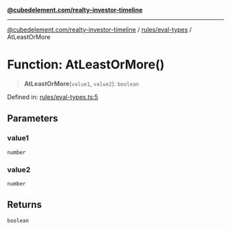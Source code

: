 [**@cubedelement.com/realty-investor-timeline**](../../../index.md)

---

[@cubedelement.com/realty-investor-timeline](../../../modules.md) / [rules/eval-types](../index.md) / AtLeastOrMore

# Function: AtLeastOrMore()

> **AtLeastOrMore**(`value1`, `value2`): `boolean`

Defined in: [rules/eval-types.ts:5](https://github.com/kvernon/realty-investor-timeline/blob/c7446a8a5576468ac5874a2dd8323180fa97a55b/src/rules/eval-types.ts#L5)

## Parameters

### value1

`number`

### value2

`number`

## Returns

`boolean`
